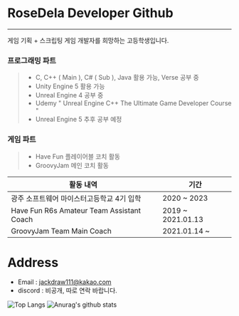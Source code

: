 # RoseDela Developer Github

<hr>

게임 기획 + 스크립팅 게임 개발자를 희망하는 고등학생입니다.

### 프로그래밍 파트
> - C, C++ ( Main ), C# ( Sub ), Java 활용 가능, Verse 공부 중
> - Unity Engine 5 활용 가능
> - Unreal Engine 4 공부 중
> - Udemy " Unreal Engine C++ The Ultimate Game Developer Course " 
> - Unreal Engine 5 추후 공부 예정

### 게임 파트
>- Have Fun 플레이어블 코치 활동
>- GroovyJam 메인 코치 활동

| 활동 내역 | 기간 |
| ------ | ------ |
| 광주 소프트웨어 마이스터고등학교 4기 입학 | 2020 ~ 2023 |
| Have Fun R6s Amateur Team Assistant Coach | 2019 ~ 2021.01.13 |
| GroovyJam Team Main Coach | 2021.01.14 ~  |

# Address
- Email : jackdraw111@kakao.com
- discord : 비공개, 따로 연락 바랍니다.

![Top Langs](https://github-readme-stats.vercel.app/api/top-langs/?username=rosedelaDeveloper&hide=Kotlin&show_icons=true&layout=compact)
![Anurag's github stats](https://github-readme-stats.vercel.app/api?username=rosedelaDeveloper&show_icons=true)

